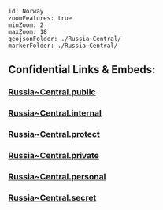 

```leaflet
id: Norway
zoomFeatures: true 
minZoom: 2 
maxZoom: 18
geojsonFolder: ./Russia~Central/
markerFolder: ./Russia~Central/
```




## Confidential Links & Embeds: 

### [Russia~Central.public](/_public/\Earth\Continent\Europe\Europe~East\RussiaRussia~Central.public.md) 

### [Russia~Central.internal](/_internal/\Earth\Continent\Europe\Europe~East\RussiaRussia~Central.internal.md) 

### [Russia~Central.protect](/_protect/\Earth\Continent\Europe\Europe~East\RussiaRussia~Central.protect.md) 

### [Russia~Central.private](/_private/\Earth\Continent\Europe\Europe~East\RussiaRussia~Central.private.md) 

### [Russia~Central.personal](/_personal/\Earth\Continent\Europe\Europe~East\RussiaRussia~Central.personal.md) 

### [Russia~Central.secret](/_secret/\Earth\Continent\Europe\Europe~East\RussiaRussia~Central.secret.md)

